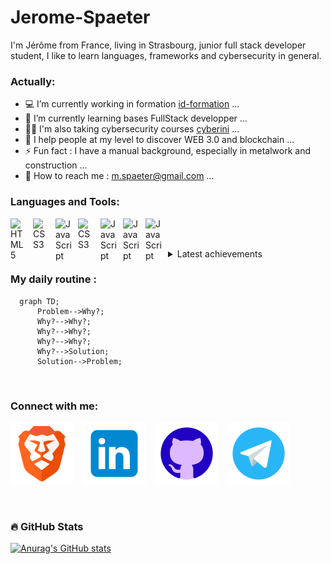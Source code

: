 # Jerome-Spaeter
I'm Jérôme from France, living in Strasbourg, junior full stack developer student, I like to learn languages, frameworks and cybersecurity in general.


<!--
**Jerome-Spaeter/Jerome-Spaeter** is a ✨ _special_ ✨ repository because its `README.md` (this file) appears on your GitHub profile.
-->


### Actually:

- 💻 I’m currently working in formation [id-formation][ID] ...
- 🌱 I’m currently learning bases FullStack developper ...
- 🐱‍💻 I'm also taking cybersecurity courses [cyberini][cyberini] ...
- 💎 I help people at my level to discover WEB 3.0 and blockchain ...
- ⚡ Fun fact : I have a manual background, especially in metalwork and construction ...
- 📧 How to reach me : m.spaeter@gmail.com ...


### Languages and Tools:

[<img align="left" alt="HTML5" width="26px" src="https://cdn.jsdelivr.net/gh/devicons/devicon/icons/html5/html5-original.svg" style="padding-right:10px;" />][HTML]
[<img align="left" alt="CSS3" width="26px" src="https://cdn.jsdelivr.net/gh/devicons/devicon/icons/css3/css3-original.svg" style="padding-right:10px;" />][CSS]
[<img align="left" alt="JavaScript" width="26px" src="https://cdn.jsdelivr.net/gh/devicons/devicon/icons/javascript/javascript-original.svg" style="padding-right:10px;" />][JS]
[<img align="left" alt="CSS3" width="26px" src="https://cdn.jsdelivr.net/gh/devicons/devicon/icons/python/python-original.svg" style="padding-right:10px;" />][python]
[<img align="left" alt="JavaScript" width="26px" src="https://cdn.jsdelivr.net/gh/devicons/devicon/icons/vuejs/vuejs-original.svg" style="padding-right:10px;" />][Vue.js]
[<img align="left" alt="JavaScript" width="26px" src="https://cdn.jsdelivr.net/gh/devicons/devicon/icons/symfony/symfony-original.svg" style="padding-right:10px;" />][symfony]
[<img align="left" alt="JavaScript" width="26px" src="https://cdn.jsdelivr.net/gh/devicons/devicon/icons/php/php-original.svg" style="padding-right:10px;" />][php]

</br></br>

<details>
  <summary>Latest achievements</summary>
  
<!-- BLOG-POST-LIST:START -->
- [I have obtained the Tosa CyberCitizen certification](https://www.tosa.org/EN/Index?param=cGdOc2MydUltNjYycVE0cEVsd1QwVWhoZFdKN3Q0ekpEbzR4VnRLeTZZbk5Ob0cySU1KTHdhTDNwUngrbFovRVhkSXQ1ZEVobWlPMnBLY0V6TFNwSEE9PTo6Ia7-rjUcUMnsFtxxUkni5Q)
- [I took free web developer courses on openclassroom](https://openclassrooms.com/fr/search?page=1&categories=D%C3%A9veloppement)
</details>


### My daily routine :
```mermaid
  graph TD;
      Problem-->Why?;
      Why?-->Why?;
      Why?-->Why?;
      Why?-->Why?;
      Why?-->Solution;
      Solution-->Problem;
```

</br>

### Connect with me:

[![img_contact](./img/brave.svg)](https://brave.com)
&nbsp;&nbsp;
[![img_contact](./img/linkedin.svg)](https://www.linkedin.com/in/Jérôme-spaeter/)
&nbsp;&nbsp;
[![img_contact](./img/github.svg)](https://github.com/Jerome-Spaeter)
&nbsp;&nbsp;
[![img_contact](./img/telegram.svg)](https://t.me/Jerome_Sp)
&nbsp;&nbsp;

</br>

### 🔥 GitHub Stats

[![Anurag's GitHub stats](https://github-readme-stats.vercel.app/api?username=Jerome-Spaeter&show_icons=true&hide_border=false&title_color=3B1F94f&icon_color=FFE500&bg_color=09131B&text_color=ffffff&border_color=0c1a25)](https://github.com/Jerome-Spaeter/github-readme-stats)




[ID]: https://id-formation.com/
[cyberini]: https://cyberini.com/
[HTML]: https://developer.mozilla.org/fr/docs/Web/HTML
[CSS]: https://developer.mozilla.org/fr/docs/Web/CSS
[JS]: https://developer.mozilla.org/fr/docs/Web/JavaScript
[python]: https://www.python.org/
[Vue.js]: https://vuejs.org/
[symfony]: https://symfony.com/
[php]: https://www.php.net/
[mail]: m.spaeter@gmail.com
